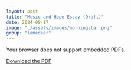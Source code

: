 ```yaml
---
layout: post
title: "Music and Hope Essay (Draft)"
date: 2024-08-17
image: "./assets/images/morningstar.png"
group: "lamedeer"
---
```


<object data="{{ site.baseurl }}/assets/PDF/Music and Hope_20200927a.pdf" type="application/pdf" width="100%" height="600px">
<p>Your browser does not support embedded PDFs.</p>
<a href="{{ site.baseurl }}/assets/PDF/Music and Hope_20200927a.pdf">Download the PDF</a>
</object>
